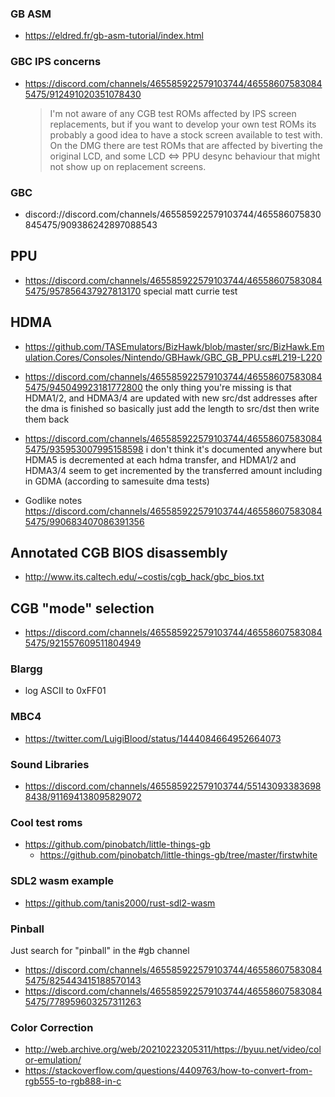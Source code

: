### GB ASM

- https://eldred.fr/gb-asm-tutorial/index.html

### GBC IPS concerns

- https://discord.com/channels/465585922579103744/465586075830845475/912491020351078430
  > I'm not aware of any CGB test ROMs affected by IPS screen replacements, but if you want to develop your own test ROMs its probably a good idea to have a stock screen available to test with.
  > On the DMG there are test ROMs that are affected by biverting the original LCD, and some LCD <=> PPU desync behaviour that might not show up on replacement screens.

### GBC

- discord://discord.com/channels/465585922579103744/465586075830845475/909386242897088543

## PPU

- https://discord.com/channels/465585922579103744/465586075830845475/957856437927813170 special matt currie test

## HDMA

- https://github.com/TASEmulators/BizHawk/blob/master/src/BizHawk.Emulation.Cores/Consoles/Nintendo/GBHawk/GBC_GB_PPU.cs#L219-L220

- https://discord.com/channels/465585922579103744/465586075830845475/945049923181772800
  the only thing you're missing is that HDMA1/2, and HDMA3/4 are updated with new src/dst addresses after the dma is finished
  so basically just add the length to src/dst then write them back

- https://discord.com/channels/465585922579103744/465586075830845475/935953007995158598
  i don't think it's documented anywhere but HDMA5 is decremented at each hdma transfer, and HDMA1/2 and HDMA3/4 seem to get incremented by the transferred amount including in GDMA (according to samesuite dma tests)

- Godlike notes
  https://discord.com/channels/465585922579103744/465586075830845475/990683407086391356

## Annotated CGB BIOS disassembly

- http://www.its.caltech.edu/~costis/cgb_hack/gbc_bios.txt

## CGB "mode" selection

- https://discord.com/channels/465585922579103744/465586075830845475/921557609511804949

### Blargg

- log ASCII to 0xFF01

### MBC4

- https://twitter.com/LuigiBlood/status/1444084664952664073

### Sound Libraries

- https://discord.com/channels/465585922579103744/551430933836988438/911694138095829072

### Cool test roms

- https://github.com/pinobatch/little-things-gb
  - https://github.com/pinobatch/little-things-gb/tree/master/firstwhite

### SDL2 wasm example

- https://github.com/tanis2000/rust-sdl2-wasm

### Pinball

Just search for "pinball" in the #gb channel

- https://discord.com/channels/465585922579103744/465586075830845475/825443415188570143
- https://discord.com/channels/465585922579103744/465586075830845475/778959603257311263

### Color Correction

- http://web.archive.org/web/20210223205311/https://byuu.net/video/color-emulation/
- https://stackoverflow.com/questions/4409763/how-to-convert-from-rgb555-to-rgb888-in-c
